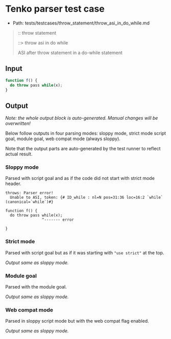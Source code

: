 # Tenko parser test case

- Path: tests/testcases/throw_statement/throw_asi_in_do_while.md

> :: throw statement
>
> ::> throw asi in do while
>
> ASI after throw statement in a do-while statement


## Input

`````js
function f() {
  do throw pass while(x);
}
`````

## Output

_Note: the whole output block is auto-generated. Manual changes will be overwritten!_

Below follow outputs in four parsing modes: sloppy mode, strict mode script goal, module goal, web compat mode (always sloppy).

Note that the output parts are auto-generated by the test runner to reflect actual result.

### Sloppy mode

Parsed with script goal and as if the code did not start with strict mode header.

`````
throws: Parser error!
  Unable to ASI, token: {# ID_while : nl=N pos=31:36 loc=16:2 `while` (canonical=`while`)#}

function f() {
  do throw pass while(x);
                ^------- error

}
`````

### Strict mode

Parsed with script goal but as if it was starting with `"use strict"` at the top.

_Output same as sloppy mode._

### Module goal

Parsed with the module goal.

_Output same as sloppy mode._

### Web compat mode

Parsed in sloppy script mode but with the web compat flag enabled.

_Output same as sloppy mode._
